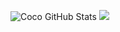 ![Coco GitHub Stats](https://github-readme-stats.zohan.tech/api?username=linmasaki&show_icons=true&locale=en&theme=yeblu)
![](https://github-readme-stats.zohan.tech/api/top-langs/?username=linmasaki&hide=html&theme=yeblu)


<!--
**linmasaki/linmasaki** is a ✨ _special_ ✨ repository because its `README.md` (this file) appears on your GitHub profile.

Here are some ideas to get you started:

- 🔭 I’m currently working on ...
- 🌱 I’m currently learning ...
- 👯 I’m looking to collaborate on ...
- 🤔 I’m looking for help with ...
- 💬 Ask me about ...
- 📫 How to reach me: ...
- 😄 Pronouns: ...
- ⚡ Fun fact: ...
-->
